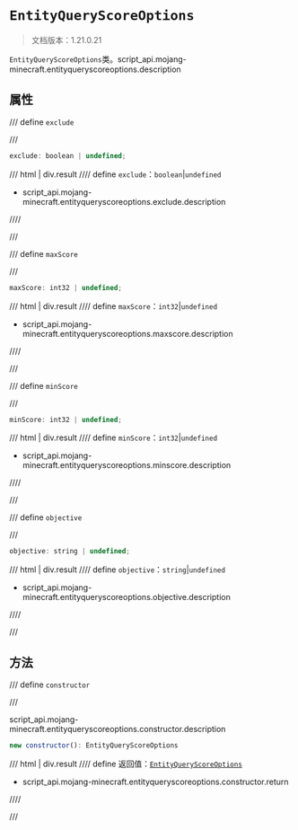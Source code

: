# `EntityQueryScoreOptions`

> 文档版本：1.21.0.21

`EntityQueryScoreOptions`类。script_api.mojang-minecraft.entityqueryscoreoptions.description

## 属性

/// define
`exclude`


///

```js
exclude: boolean | undefined;
```

/// html | div.result
//// define
`exclude`：`boolean`|`undefined`

- script_api.mojang-minecraft.entityqueryscoreoptions.exclude.description


////

///


/// define
`maxScore`


///

```js
maxScore: int32 | undefined;
```

/// html | div.result
//// define
`maxScore`：`int32`|`undefined`

- script_api.mojang-minecraft.entityqueryscoreoptions.maxscore.description


////

///


/// define
`minScore`


///

```js
minScore: int32 | undefined;
```

/// html | div.result
//// define
`minScore`：`int32`|`undefined`

- script_api.mojang-minecraft.entityqueryscoreoptions.minscore.description


////

///


/// define
`objective`


///

```js
objective: string | undefined;
```

/// html | div.result
//// define
`objective`：`string`|`undefined`

- script_api.mojang-minecraft.entityqueryscoreoptions.objective.description


////

///


## 方法

/// define
`constructor`


///

script_api.mojang-minecraft.entityqueryscoreoptions.constructor.description

```js
new constructor(): EntityQueryScoreOptions
```

/// html | div.result
//// define
返回值：[`EntityQueryScoreOptions`](./entityqueryscoreoptions.md)

- script_api.mojang-minecraft.entityqueryscoreoptions.constructor.return


////

///

